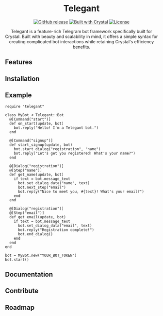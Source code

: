 <h1 align="center">Telegant</h1>

<p align="center">
  <a href="https://github.com/telegant/telegant/releases"><img src="https://img.shields.io/github/v/release/telegant/telegant?include_prereleases" alt="GitHub release"></a>
  <a href="https://crystal-lang.org/"><img src="https://img.shields.io/badge/built%20with-Crystal-black" alt="Built with Crystal"></a>
  <a href="https://github.com/yourusername/telegant/blob/main/LICENSE"><img src="https://img.shields.io/github/license/telegant/telegant" alt="License"></a>
</p>

<p align="center">Telegant is a feature-rich Telegram bot framework specifically built for Crystal. Built with beauty and scalability in mind, it offers a simple syntax for creating complicated bot interactions while retaining Crystal's efficiency benefits.</p>

## Features

## Installation

## Example
```crystal
require "telegant"

class MyBot < Telegant::Bot
  @[Command("start")]
  def on_start(update, bot)
    bot.reply("Hello! I'm a Telegant bot.")
  end

  @[Command("signup")]
  def start_signup(update, bot)
    bot.start_dialog("registration", "name")
    bot.reply("Let's get you registered! What's your name?")
  end

  @[Dialog("registration")]
  @[Step("name")]
  def get_name(update, bot)
    if text = bot.message_text
      bot.set_dialog_data("name", text)
      bot.next_step("email")
      bot.reply("Nice to meet you, #{text}! What's your email?")
    end
  end

  @[Dialog("registration")]
  @[Step("email")]
  def get_email(update, bot)
    if text = bot.message_text
      bot.set_dialog_data("email", text)
      bot.reply("Registration complete!")
      bot.end_dialog()
    end
  end
end

bot = MyBot.new("YOUR_BOT_TOKEN")
bot.start()
```

## Documentation

## Contribute

## Roadmap
